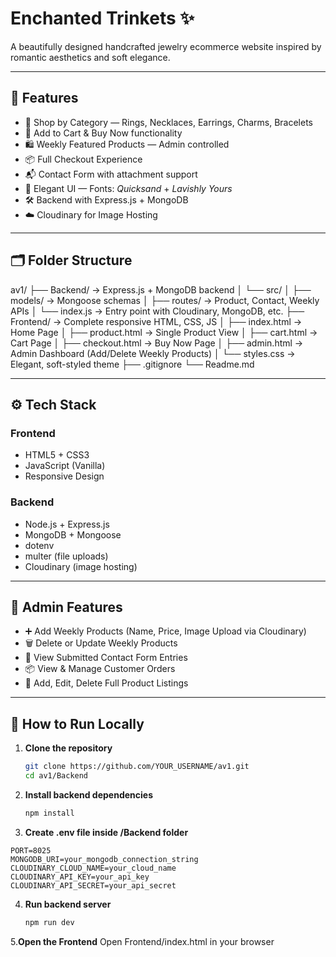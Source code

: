 # Enchanted Trinkets ✨

A beautifully designed handcrafted jewelry ecommerce website inspired by romantic aesthetics and soft elegance.

---

## 🌸 Features

- 💍 Shop by Category — Rings, Necklaces, Earrings, Charms, Bracelets  
- 🧾 Add to Cart & Buy Now functionality  
- 🛍️ Weekly Featured Products — Admin controlled  
- 📦 Full Checkout Experience  
- 📬 Contact Form with attachment support  
- 💫 Elegant UI — Fonts: *Quicksand* + *Lavishly Yours*  
- 🛠️ Backend with Express.js + MongoDB  
- ☁️ Cloudinary for Image Hosting  

---

## 🗂️ Folder Structure
av1/
├── Backend/ → Express.js + MongoDB backend
│ └── src/
│ ├── models/ → Mongoose schemas
│ ├── routes/ → Product, Contact, Weekly APIs
│ └── index.js → Entry point with Cloudinary, MongoDB, etc.
├── Frontend/ → Complete responsive HTML, CSS, JS
│ ├── index.html → Home Page
│ ├── product.html → Single Product View
│ ├── cart.html → Cart Page
│ ├── checkout.html → Buy Now Page
│ ├── admin.html → Admin Dashboard (Add/Delete Weekly Products)
│ └── styles.css → Elegant, soft-styled theme
├── .gitignore
└── Readme.md

---

## ⚙️ Tech Stack

### Frontend
- HTML5 + CSS3  
- JavaScript (Vanilla)  
- Responsive Design  

### Backend
- Node.js + Express.js  
- MongoDB + Mongoose  
- dotenv  
- multer (file uploads)  
- Cloudinary (image hosting)  

---

## 🔐 Admin Features

- ➕ Add Weekly Products (Name, Price, Image Upload via Cloudinary)  
- 🗑️ Delete or Update Weekly Products  
- 📨 View Submitted Contact Form Entries  
- 📦 View & Manage Customer Orders  
- 🛒 Add, Edit, Delete Full Product Listings  

---

## 🚀 How to Run Locally

1. **Clone the repository**
   ```bash
   git clone https://github.com/YOUR_USERNAME/av1.git
   cd av1/Backend
2. **Install backend dependencies**
   ```bash
   npm install
3. **Create .env file inside /Backend folder**
 ```env
PORT=8025
MONGODB_URI=your_mongodb_connection_string
CLOUDINARY_CLOUD_NAME=your_cloud_name
CLOUDINARY_API_KEY=your_api_key
CLOUDINARY_API_SECRET=your_api_secret
```
4. **Run backend server**
   ```bash
   npm run dev
5.**Open the Frontend**
 Open Frontend/index.html in your browser





